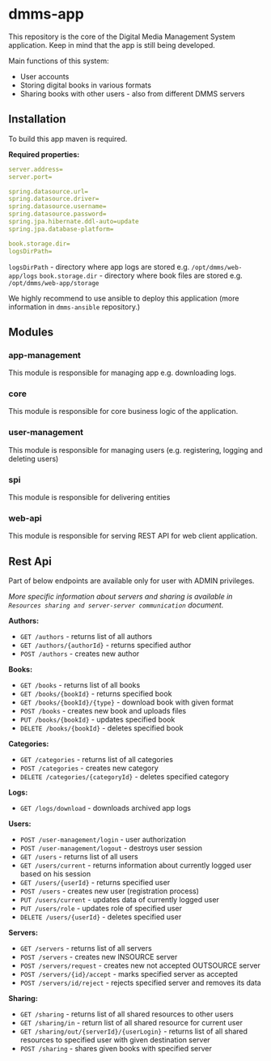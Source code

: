 # dmms-app
This repository is the core of the Digital Media Management System application. Keep in mind that the app is still being developed.

Main functions of this system:
* User accounts
* Storing digital books in various formats
* Sharing books with other users - also from different DMMS servers

## Installation
To build this app maven is required.

**Required properties:**
```yaml
server.address=
server.port=

spring.datasource.url=
spring.datasource.driver=
spring.datasource.username=
spring.datasource.password=
spring.jpa.hibernate.ddl-auto=update
spring.jpa.database-platform=

book.storage.dir=
logsDirPath=
```
`logsDirPath` - directory where app logs are stored e.g. `/opt/dmms/web-app/logs`
`book.storage.dir` - directory where book files are stored e.g. `/opt/dmms/web-app/storage`

We highly recommend to use ansible to deploy this application (more information in `dmms-ansible` repository.)

## Modules

### app-management
This module is responsible for managing app e.g. downloading logs.

### core
This module is responsible for core business logic of the application.

### user-management
This module is responsible for managing users (e.g. registering, logging and deleting users) 

### spi
This module is responsible for delivering entities

### web-api
This module is responsible for serving REST API for web client application.

## Rest Api
Part of below endpoints are available only for user with ADMIN privileges.

_More specific information about servers and sharing is available in `Resources sharing and server-server communication` document._

**Authors:**
* `GET /authors` - returns list of all authors
* `GET /authors/{authorId}` - returns specified author
* `POST /authors` - creates new author

**Books:**
* `GET /books` - returns list of all books
* `GET /books/{bookId}` - returns specified book
* `GET /books/{bookId}/{type}` - download book with given format
* `POST /books` - creates new book and uploads files
* `PUT /books/{bookId}` - updates specified book
* `DELETE /books/{bookId}` - deletes specified book

**Categories:**
* `GET /categories` - returns list of all categories
* `POST /categories` - creates new category
* `DELETE /categories/{categoryId}` - deletes specified category

**Logs:**
* `GET /logs/download` - downloads archived app logs

**Users:**
* `POST /user-management/login` - user authorization
* `POST /user-management/logout` - destroys user session
* `GET /users` - returns list of all users
* `GET /users/current` - returns information about currently logged user based on his session
* `GET /users/{userId}` - returns specified user
* `POST /users` - creates new user (registration process)
* `PUT /users/current` - updates data of currently logged user
* `PUT /users/role` - updates role of specified user
* `DELETE /users/{userId}` - deletes specified user

**Servers:**
* `GET /servers` - returns list of all servers
* `POST /servers` - creates new INSOURCE server
* `POST /servers/request` - creates new not accepted OUTSOURCE server
* `POST /servers/{id}/accept` - marks specified server as accepted
* `POST /servers/id/reject` - rejects specified server and removes its data 

**Sharing:**
* `GET /sharing` - returns list of all shared resources to other users
* `GET /sharing/in` - return list of all shared resource for current user
* `GET /sharing/out/{serverId}/{userLogin}` - returns list of all shared resources to specified user with given destination server
* `POST /sharing` - shares given books with specified server

